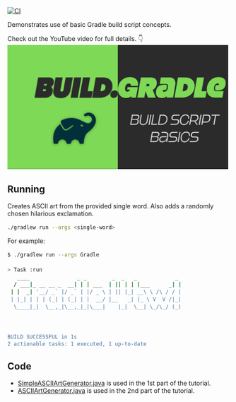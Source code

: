 [![CI](https://github.com/tkgregory/gradle-build-script-basics/actions/workflows/gradle.yml/badge.svg)](https://github.com/tkgregory/gradle-build-script-basics/actions/workflows/gradle.yml)

Demonstrates use of basic Gradle build script concepts.

Check out the YouTube video for full details. 👇<br/>
[<img src="Gradle build script basics thumbnail.png" width="500"/>](https://youtu.be/-PgdjodNf7I)
## Running

Creates ASCII art from the provided single word. Also adds 
a randomly chosen hilarious exclamation.

```bash
./gradlew run --args <single-word>
```

For example:

```bash
$ ./gradlew run --args Gradle

> Task :run
   ____               _ _        _  _   _            _ 
  / ___|_ __ __ _  __| | | ___  | || | | |___      _| |
 | |  _| '__/ _` |/ _` | |/ _ \ | || |_| __\ \ /\ / / |
 | |_| | | | (_| | (_| | |  __/ |__   _| |_ \ V  V /|_|
  \____|_|  \__,_|\__,_|_|\___|    |_|  \__| \_/\_/ (_)



BUILD SUCCESSFUL in 1s
2 actionable tasks: 1 executed, 1 up-to-date
```

## Code

* [SimpleASCIIArtGenerator.java](src/main/java/com/tomgregory/SimpleASCIIArtGenerator.java) is used in the 1st part of the tutorial.
* [ASCIIArtGenerator.java](src/main/java/com/tomgregory/ASCIIArtGenerator.java) is used in the 2nd part of the tutorial.

